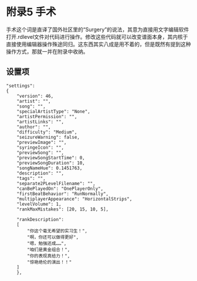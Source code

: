 # 附录5 手术

手术这个词是直译了国外社区里的“Surgery”的说法，其意为直接用文字编辑软件打开.rdlevel文件对代码进行操作。修改这些代码就可以改变谱面本身，其内核于直接使用编辑器操作殊途同归。这东西其实八成是用不着的，但是既然有提到这种操作方式，那就一并在附录中收纳。

## 设置项 <a id="1"></a>

```text
"settings":
{
	"version": 46, 
	"artist": "", 
	"song": "", 
	"specialArtistType": "None", 
	"artistPermission": "", 
	"artistLinks": "", 
	"author": "", 
	"difficulty": "Medium", 
	"seizureWarning": false, 
	"previewImage": "", 
	"syringeIcon": "", 
	"previewSong": "", 
	"previewSongStartTime": 0, 
	"previewSongDuration": 10, 
	"songNameHue": 0.1451763, 
	"description": "", 
	"tags": "", 
	"separate2PLevelFilename": "", 
	"canBePlayedOn": "OnePlayerOnly", 
	"firstBeatBehavior": "RunNormally", 
	"multiplayerAppearance": "HorizontalStrips", 
	"levelVolume": 1, 
	"rankMaxMistakes": [20, 15, 10, 5], 

	"rankDescription":
	[
		"你这个毫无希望的实习生！",
		"啊，你还可以做得更好",
		"嗯，勉强还成……",
		"咱们是黄金组合！",
		"你的表现真给力！",
		"惊艳绝伦的演出！！"
	]
	},
```

